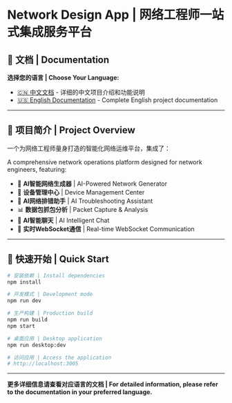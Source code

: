 # Network Design App | 网络工程师一站式集成服务平台

## 📖 文档 | Documentation

**选择您的语言 | Choose Your Language:**

- [🇨🇳 中文文档](./README.zh-CN.md) - 详细的中文项目介绍和功能说明
- [🇺🇸 English Documentation](./README.en.md) - Complete English project documentation

---

## 🎯 项目简介 | Project Overview

一个为网络工程师量身打造的智能化网络运维平台，集成了：

A comprehensive network operations platform designed for network engineers, featuring:

- 🧠 **AI智能网络生成器** | AI-Powered Network Generator
- 🔧 **设备管理中心** | Device Management Center  
- 🤖 **AI网络排错助手** | AI Troubleshooting Assistant
- 📊 **数据包抓包分析** | Packet Capture & Analysis
- 💬 **AI智能聊天** | AI Intelligent Chat
- 🔌 **实时WebSocket通信** | Real-time WebSocket Communication

---

## 🚀 快速开始 | Quick Start

```bash
# 安装依赖 | Install dependencies
npm install

# 开发模式 | Development mode
npm run dev

# 生产构建 | Production build
npm run build
npm start

# 桌面应用 | Desktop application
npm run desktop:dev

# 访问应用 | Access the application
# http://localhost:3005
```

---

**更多详细信息请查看对应语言的文档 | For detailed information, please refer to the documentation in your preferred language.**